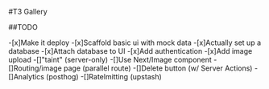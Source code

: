 #T3 Gallery

##TODO

-[x]Make it deploy -[x]Scaffold basic ui with mock data -[x]Actually set up a database -[x]Attach database to UI -[x]Add authentication -[x]Add image upload
-[]"taint" (server-only)
-[]Use Next/Image component
-[]Routing/image page (parallel route)
-[]Delete button (w/ Server Actions)
-[]Analytics (posthog)
-[]Ratelmitting (upstash)
